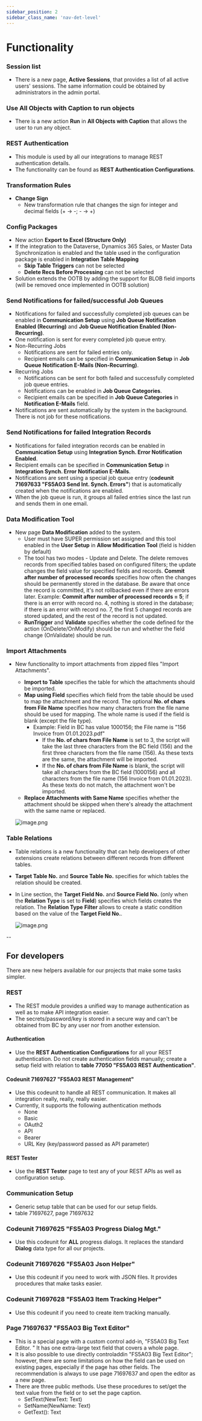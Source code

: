 ```yaml
---
sidebar_position: 2
sidebar_class_name: 'nav-det-level'
---
```


# Functionality

### Session list
- There is a new page, **Active Sessions**, that provides a list of all active users' sessions. The same information could be obtained by administrators in the admin portal.

### Use All Objects with Caption to run objects
- There is a new action **Run** in **All Objects with Caption** that allows the user to run any object.

### REST Authentication
- This module is used by all our integrations to manage REST authentication details.
- The functionality can be found as **REST Authentication Configurations**.

### Transformation Rules ###
- **Change Sign**
  - New transformation rule that changes the sign for integer and decimal fields (+ -> -; - -> +)

### Config Packages ###
- New action **Export to Excel (Structure Only)**
- If the integration to the Dataverse, Dynamics 365 Sales, or Master Data Synchronization is enabled and the table used in the configuration package is enabled in **Integration Table Mapping**
  - **Skip Table Triggers** can not be selected
  - **Delete Recs Before Processing** can not be selected
- Solution extends the OOTB by adding the support for BLOB field imports (will be removed once implemented in OOTB solution)

### Send Notifications for failed/successful Job Queues
- Notifications for failed and successfully completed job queues can be enabled in **Communication Setup** using **Job Queue Notification Enabled (Recurring)** and **Job Queue Notification Enabled (Non-Recurring)**.
- One notification is sent for every completed job queue entry.
- Non-Recurring Jobs
  - Notifications are sent for failed entries only.
  - Recipient emails can be specified in **Communication Setup** in **Job Queue Notification E-Mails (Non-Recurring)**.
- Recurring Jobs
  - Notifications can be sent for both failed and successfully completed job queue entries. 
  - Notifications can be enabled in **Job Queue Categories**.
  - Recipient emails can be specified in **Job Queue Categories** in **Notification E-Mails** field.
- Notifications are sent automatically by the system in the background. There is not job for these notifications.

### Send Notifications for failed Integration Records
- Notifications for failed integration records can be enabled in **Communication Setup** using **Integration Synch. Error Notification Enabled**.
- Recipient emails can be specified in **Communication Setup** in **Integration Synch. Error Notification E-Mails**.
- Notifications are sent using a special job queue entry (**codeunit 71697633 "FS5A03 Send Int. Synch. Errors"**) that is automatically created when the notifications are enabled.
- When the job queue is run, it groups all failed entries since the last run and sends them in one email.

### Data Modification Tool
- New page **Data Modification** added to the system.
  - User must have SUPER permission set assigned and this tool enabled in the **User Setup** in **Allow Modification Tool** (field is hidden by default)
  - The tool has two modes - Update and Delete. The delete removes records from specified tables based on configured filters; the update changes the field value for specified fields and records.
  **Commit after number of processed records** specifies how often the changes should be permanently stored in the database. Be aware that once the record is committed, it's not rollbacked even if there are errors later. Example: **Commit after number of processed records = 5**; if there is an error with record no. 4, nothing is stored in the database; if there is an error with record no. 7, the first 5 changed records are stored updated, and the rest of the record is not updated.
  - **RunTrigger** and **Validate** specifies whether the code defined for the action (OnDelete/OnModify) should be run and whether the field change (OnValidate) should be run.

### Import Attachments
- New functionality to import attachments from zipped files "Import Attachments".
  - **Import to Table** specifies the table for which the attachments should be imported.
  - **Map using Field** specifies which field from the table should be used to map the attachment and the record. The optional **No. of chars from File Name** specifies how many characters from the file name should be used for mapping. The whole name is used if the field is blank (except the file type).
    - Example: Field in BC has value 1000156; the File name is "156 Invoice from 01.01.2023.pdf"
      - If the **No. of chars from File Name** is set to 3, the script will take the last three characters from the BC field (156) and the first three characters from the file name (156). As these texts are the same, the attachment will be imported.
      - If the **No. of chars from File Name** is blank, the script will take all characters from the BC field (1000156) and all characters from the file name (156 Invoice from 01.01.2023). As these texts do not match, the attachment won't be imported.
  - **Replace Attachments with Same Name** specifies whether the attachment should be skipped when there's already the attachment with the same name or replaced.

   ![image.png](./img/Import-Attachments.png)

### Table Relations
- Table relations is a new functionality that can help developers of other extensions create relations between different records from different tables.
- **Target Table No.** and **Source Table No.** specifies for which tables the relation should be created.
- In Line section, the **Target Field No.** and **Source Field No.** (only when the **Relation Type** is set to **Field**) specifies which fields creates the relation. The **Relation Type** **Filter** allows to create a static condition based on the value of the **Target Field No.**.

   ![image.png](./img/Table2Table-Relation.png)

--

## For developers

There are new helpers available for our projects that make some tasks simpler.

### REST
- The REST module provides a unified way to manage authentication as well as to make API integration easier.
- The secrets/password/key is stored in a secure way and can't be obtained from BC by any user nor from another extension.

#### Authentication 
- Use the **REST Authentication Configurations** for all your REST authentication. Do not create authentication fields manually; create a setup field with relation to **table 77050 "FS5A03 REST Authentication"**.

#### Codeunit 71697627 "FS5A03 REST Management"
- Use this codeunit to handle all REST communication. It makes all integration really, really, really easier. 
- Currently, it supports the following authentication methods
  - None
  - Basic
  - OAuth2
  - API
  - Bearer
  - URL Key (key/password passed as API parameter)

#### REST Tester
- Use the **REST Tester** page to test any of your REST APIs as well as configuration setup.

### Communication Setup
- Generic setup table that can be used for our setup fields.
- table 71697627, page 71697632

### Codeunit 71697625 "FS5A03 Progress Dialog Mgt."
- Use this codeunit for **ALL** progress dialogs. It replaces the standard **Dialog** data type for all our projects.

### Codeunit 71697626 "FS5A03 Json Helper"
- Use this codeunit if you need to work with JSON files. It provides procedures that make tasks easier.

### Codeunit 71697628 "FS5A03 Item Tracking Helper"
- Use this codeunit if you need to create item tracking manually.

### Page 71697637 "FS5A03 Big Text Editor"
- This is a special page with a custom control add-in, "FS5A03 Big Text Editor. " It has one extra-large text field that covers a whole page.
- It is also possible to use directly controladdin "FS5A03 Big Text Editor"; however, there are some limitations on how the field can be used on existing pages, especially if the page has other fields. The recommendation is always to use page 71697637 and open the editor as a new page.
- There are three public methods. Use these procedures to set/get the text value from the field or to set the page caption.
  - SetText(NewText: Text)
  - SetName(NewName: Text)
  - GetText(): Text
